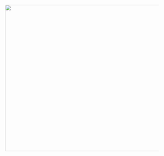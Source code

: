 <a href="https://i.kym-cdn.com/photos/images/original/001/018/871/d19.gif"><img align="left" width="640" height="480" src="https://i.kym-cdn.com/photos/images/original/001/018/871/d19.gif"></a>
<!--
**NICCANAS/NICCANAS** is a ✨ _special_ ✨ repository because its `README.md` (this file) appears on your GitHub profile.

Here are some ideas to get you started:

- 🔭 I’m currently working on ...
- 🌱 I’m currently learning ...
- 👯 I’m looking to collaborate on ...
- 🤔 I’m looking for help with ...
- 💬 Ask me about ...
- 📫 How to reach me: ...
- 😄 Pronouns: ...
- ⚡ Fun fact: ...
-->

